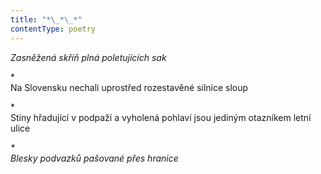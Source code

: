 ```yaml
---
title: "*\_*\_*"
contentType: poetry
---
```


<section>

_Zasněžená skříň plná poletujících sak_

</section>

<section>

\*  
Na Slovensku nechali uprostřed rozestavěné silnice sloup

\*  
Stíny hřadující v podpaží a vyholená pohlaví jsou jediným otazníkem letní ulice

_\*  
Blesky podvazků pašované přes hranice_

</section>
